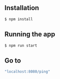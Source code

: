 ## Installation

```bash
$ npm install
```

## Running the app

```bash
$ npm run start

```

## Go to

```bash
"localhost:8080/ping"
```
